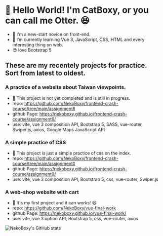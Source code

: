 # 👋 Hello World! I'm CatBoxy, or you can call me Otter. 😆
- 🌱 I'm a new-start novice on front-end.
- 👀 I’m currently learning Vue 3, JavaScript, CSS, HTML and every interesting thing on web.
- 😍 love Bootstrap 5

## These are my recentely projects for practice. Sort from latest to oldest.
### A practice of a website about Taiwan viewpoints.
- 📢 This project is not yet completed and is still in progress.
- repo: https://github.com/NekoBoxy/frontend-crash-course/tree/main/assignment6
- github Page: https://nekoboxy.github.io/frontend-crash-course/assignment6/
- use: vite, vue 3 composition API, Bootstrap 5, SASS, vue-router, Swiper.js, axios, Google Maps JavaScript API

### A simple practice of CSS
- 📢 This project is just a simple practice of css on the index.
- repo: https://github.com/NekoBoxy/frontend-crash-course/tree/main/assignment0
- github Page: https://nekoboxy.github.io/frontend-crash-course/assignment0/
- use: vite, vue 3 composition API, Bootstrap 5, css, vue-router, Swiper.js

### A web-shop website with cart
- 🌱 It's my first project and it can works! 😆
- repo: https://github.com/NekoBoxy/vue-final-work
- github Page: https://nekoboxy.github.io/vue-final-work/
- use: vite, vue 3 option API, Bootstrap 5, css, vue-router, axios

![NekoBoxy's GitHub stats](https://github-readme-stats.vercel.app/api?username=NekoBoxy&show_icons=true&theme=vision-friendly-dark)


<!-- <p align="center">
  <img align="center" src="https://github-readme-stats.vercel.app/api/pin/?username=NekoBoxy&repo=frontend-crash-course" />
  <img align="center" src="https://github-profile-summary-cards.vercel.app/api/cards/productive-time?username=qqboxy&theme=monokai" />
</p>

[![Readme Card](https://github-readme-stats.vercel.app/api/pin/?username=NekoBoxy&repo=frontend-crash-course)](https://github.com/NekoBoxy/frontend-crash-course)

[![Readme Card](https://github-readme-stats.vercel.app/api/pin/?username=NekoBoxy&repo=vue-final-work)](https://github.com/NekoBoxy/vue-final-work) -->


<!--
**NekoBoxy/NekoBoxy** is a ✨ _special_ ✨ repository because its `README.md` (this file) appears on your GitHub profile.

Here are some ideas to get you started:

- 🔭 I’m currently working on ...
- 🌱 I’m currently learning ...
- 👯 I’m looking to collaborate on ...
- 🤔 I’m looking for help with ...
- 💬 Ask me about ...
- 📫 How to reach me: ...
- 😄 Pronouns: ...
- ⚡ Fun fact: ...
-->
